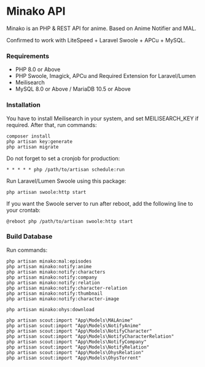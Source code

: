 # Minako API
Minako is an PHP & REST API for anime. Based on Anime Notifier and MAL.

Confirmed to work with LiteSpeed + Laravel Swoole + APCu + MySQL.

### Requirements
- PHP 8.0 or Above
- PHP Swoole, Imagick, APCu and Required Extension for Laravel/Lumen
- Meilisearch
- MySQL 8.0 or Above / MariaDB 10.5 or Above

### Installation
You have to install Meilisearch in your system, and set MEILISEARCH_KEY if required. After that, run commands:
```
composer install
php artisan key:generate
php artisan migrate
```

Do not forget to set a cronjob for production:
```
* * * * * php /path/to/artisan schedule:run
```

Run Laravel/Lumen Swoole using this package:
```
php artisan swoole:http start
```

If you want the Swoole server to run after reboot, add the following line to your crontab:
```
@reboot php /path/to/artisan swoole:http start
```

### Build Database
Run commands:
```
php artisan minako:mal:episodes
php artisan minako:notify:anime
php artisan minako:notify:characters
php artisan minako:notify:company
php artisan minako:notify:relation
php artisan minako:notify:character-relation
php artisan minako:notify:thumbnail
php artisan minako:notify:character-image

php artisan minako:ohys:download

php artisan scout:import "App\Models\MALAnime"
php artisan scout:import "App\Models\NotifyAnime"
php artisan scout:import "App\Models\NotifyCharacter"
php artisan scout:import "App\Models\NotifyCharacterRelation"
php artisan scout:import "App\Models\NotifyCompany"
php artisan scout:import "App\Models\NotifyRelation"
php artisan scout:import "App\Models\OhysRelation"
php artisan scout:import "App\Models\OhysTorrent"
```